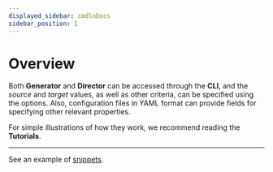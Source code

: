 ```yaml
---
displayed_sidebar: cmdlnDocs
sidebar_position: 1
---
```


# Overview

Both **Generator** and **Director** can be accessed through the **CLI**, and the _source_ and _target_ values, as well as other criteria, can be specified using the options. Also, configuration files in YAML format can provide fields for specifying other relevant properties.

For simple illustrations of how they work, we recommend reading the **Tutorials**.

---

See an example of [snippets](./inline-snippet-user.mdx).
